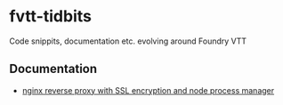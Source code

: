 # fvtt-tidbits
Code snippits, documentation etc. evolving around Foundry VTT

## Documentation
* [nginx reverse proxy with SSL encryption and node process manager](/documentation/reverse-proxy/index.md)
